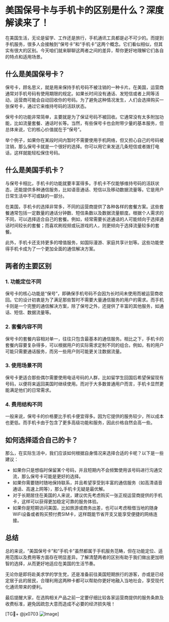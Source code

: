 # 美国保号卡与手机卡的区别是什么？深度解读来了！

在美国生活，无论是留学、工作还是旅行，手机通讯工具都是必不可少的。而提到手机服务，很多人会接触到“保号卡”和“手机卡”这两个概念。它们看似相似，但其实有很大的区别。今天咱们就来聊聊这两者之间的差异，帮你更好地理解它们各自的特点和适用场景。

## 什么是美国保号卡？

保号卡，顾名思义，就是用来保持手机号码不被注销的一种卡片。在美国，运营商通常对手机号码有使用期限的规定。如果长时间没有通话、发短信或者上网等活动，运营商可能会自动回收你的号码。为了避免这种情况发生，人们会选择购买一张保号卡，通过它来维持号码的活跃状态。

保号卡的功能非常简单，主要就是为了保证号码不被回收。它通常没有太多附加功能，比如流量套餐、通话时长等。当然，有些保号卡也会附带少量的基本服务，但总体来说，它的核心价值就在于“保号”。

举个例子，如果你在某段时间内暂时不需要使用手机网络，但又担心自己的号码被注销，那么保号卡就是一个很好的选择。你可以用它来发送几条短信或者拨打电话，这样就能轻松保住号码。

## 什么是美国手机卡？

与保号卡相比，手机卡的功能就要丰富得多。手机卡不仅能够维持号码的活跃状态，还能提供多种通信服务，比如语音通话、短信以及移动数据流量等。它是用户日常生活中不可或缺的一部分。

在美国，手机卡的选择非常多，不同的运营商提供了各种各样的套餐方案。这些套餐通常包括一定数量的通话分钟数、短信条数以及数据流量额度。根据个人需求的不同，可以选择适合自己的套餐。例如，经常需要长途通话的人可能倾向于选择通话时间较长的套餐；而喜欢刷视频或玩游戏的人，则更倾向于选择流量较多的套餐。

此外，手机卡还支持更多的增值服务，如国际漫游、家庭共享计划等。这些功能使得手机卡成为了一个更加全面的通信解决方案。

## 两者的主要区别

### 1. 功能定位不同

保号卡的核心功能是“保号”，即确保手机号码不会因为长时间未使用而被运营商收回。它的设计初衷是为了满足那些暂时不需要大量通信服务的用户的需求。而手机卡则是一个完整的通信解决方案，除了保号之外，还提供了丰富的其他服务，如通话、短信、数据流量等。

### 2. 套餐内容不同

保号卡的套餐内容相对单一，往往只包含最基本的通信服务。相比之下，手机卡的套餐内容要复杂得多，可以根据用户的实际需求定制不同的组合。例如，有的用户可能只需要通话服务，而另一些用户则可能更关注数据流量。

### 3. 使用场景不同

保号卡更适合那些偶尔需要使用电话号码的人群，比如留学生回国后希望保留现有号码，以便将来返回美国时继续使用。而对于大多数普通用户而言，手机卡显然更能满足他们的日常需求。

### 4. 费用结构不同

一般来说，保号卡的价格要比手机卡便宜得多。因为它提供的服务较少，所以成本也更低。而手机卡由于包含了更多高级功能和服务，因此价格自然会高一些。

## 如何选择适合自己的卡？

那么，在实际生活中，我们应该如何根据自身情况来选择合适的卡呢？以下是一些建议：

- 如果你只是想临时保留某个号码，并且短期内不会频繁使用该号码进行沟通交流，那么保号卡可能是更好的选择。
- 如果你需要随时随地保持联系，并且希望享受到丰富的通信服务（如高清语音通话、高速上网等），那么手机卡无疑是最优解。
- 对于长期居住在美国的人来说，建议优先考虑购买一张正规运营商提供的手机卡，这样可以获得更加稳定可靠的服务体验。
- 如果你是短期访问美国，比如旅游或商务出差，也可以考虑租借当地的随身WiFi设备或者购买预付费SIM卡，这样既能节省开支又能享受便捷的网络连接。

## 总结

总的来说，“美国保号卡”和“手机卡”虽然都属于手机服务范畴，但在功能定位、适用范围以及费用等方面存在明显差异。了解清楚两者的区别有助于我们做出更加明智的选择，从而更好地适应在美国的生活节奏。

无论你是即将赴美求学的学生党，还是准备前往美国短期旅行的游客，亦或是已经定居于此的居民，合理利用这两种卡都可以帮助你更好地融入当地社会，享受现代化通讯带来的便利。

最后提醒大家，在选购相关产品之前一定要仔细比较各家运营商提供的服务条款及收费标准，避免因疏忽大意而造成不必要的经济损失哦！

[TG💪+ @jx0703 ![Image](https://github.com/user-attachments/assets/dbca1d08-cadb-493c-b0ec-ad6f7a83f270)]